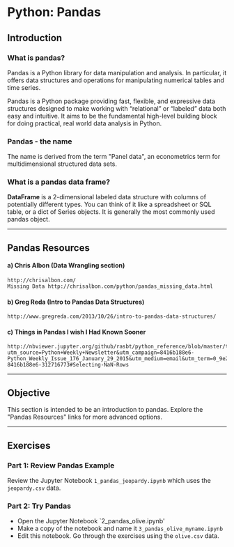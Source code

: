 # Python:  Pandas    

## Introduction
### What is pandas?

Pandas is a Python library for data manipulation and analysis. In particular, it offers data structures and operations for manipulating numerical tables and time series.   

Pandas is a Python package providing fast, flexible, and expressive data structures designed to make working with “relational” or “labeled” data both easy and intuitive. It aims to be the fundamental high-level building block for doing practical, real world data analysis in Python.

### Pandas - the name
The name is derived from the term "Panel data", an econometrics term for multidimensional structured data sets.  

### What is a pandas data frame?  
**DataFrame** is a 2-dimensional labeled data structure with columns of potentially different types. You can think of it like a spreadsheet or SQL table, or a dict of Series objects. It is generally the most commonly used pandas object.

---

## Pandas Resources
#### a)  Chris Albon (Data Wrangling section)  
    http://chrisalbon.com/  
    Missing Data http://chrisalbon.com/python/pandas_missing_data.html

#### b)  Greg Reda (Intro to Pandas Data Structures)  
    http://www.gregreda.com/2013/10/26/intro-to-pandas-data-structures/  

#### c)  Things in Pandas I wish I Had Known Sooner  
    http://nbviewer.jupyter.org/github/rasbt/python_reference/blob/master/tutorials/things_in_pandas.ipynb?utm_source=Python+Weekly+Newsletter&utm_campaign=8416b188e6-Python_Weekly_Issue_176_January_29_2015&utm_medium=email&utm_term=0_9e26887fc5-8416b188e6-312716773#Selecting-NaN-Rows
    
---

## Objective
This section is intended to be an introduction to pandas.  Explore the "Pandas Resources" links for more advanced options.

---

## Exercises

### Part 1:  Review Pandas Example
Review the Jupyter Notebook `1_pandas_jeopardy.ipynb` which uses the `jeopardy.csv` data.

### Part 2:  Try Pandas 
* Open the Jupyter Notebook `2_pandas_olive.ipynb'
* Make a copy of the notebook and name it `3_pandas_olive_myname.ipynb`
* Edit this notebook.  Go through the exercises using the `olive.csv` data.

